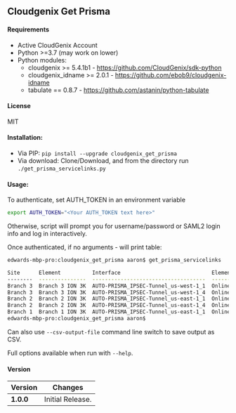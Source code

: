 Cloudgenix Get Prisma
---------------------

#### Requirements
* Active CloudGenix Account
* Python >=3.7 (may work on lower)
* Python modules:
    * cloudgenix >= 5.4.1b1 - <https://github.com/CloudGenix/sdk-python>
    * cloudgenix_idname >= 2.0.1 - <https://github.com/ebob9/cloudgenix-idname>
    * tabulate == 0.8.7 - <https://github.com/astanin/python-tabulate>

#### License
MIT

#### Installation:
* Via PIP: `pip install --upgrade cloudgenix_get_prisma`
* Via download: Clone/Download, and from the directory run `./get_prisma_servicelinks.py`

#### Usage:
To authenticate, set AUTH_TOKEN in an environment variable
```bash
export AUTH_TOKEN="<Your AUTH_TOKEN text here>"
```
Otherwise, script will prompt you for username/password or SAML2 login info and log in interactively.

Once authenticated, if no arguments - will print table:
```bash
edwards-mbp-pro:cloudgenix_get_prisma aaron$ get_prisma_servicelinks 

Site      Element          Interface                             Element Online    Admin State    Operational State    Extended State    Prisma Remote On-boarding      Parent Interface
--------  ---------------  ------------------------------------  ----------------  -------------  -------------------  ----------------  ---------------------------  ------------------
Branch 3  Branch 3 ION 3K  AUTO-PRISMA_IPSEC-Tunnel_us-west-1_1  Online            True           up                   tunnel_up         AUTO-CGX_ecmp-3                               1
Branch 3  Branch 3 ION 3K  AUTO-PRISMA_IPSEC-Tunnel_us-west-1_4  Online            True           up                   tunnel_up         AUTO-CGX_ecmp-3                               4
Branch 2  Branch 2 ION 3K  AUTO-PRISMA_IPSEC-Tunnel_us-east-1_1  Online            True           up                   tunnel_up         AUTO-CGX_ecmp-2                               1
Branch 2  Branch 2 ION 3K  AUTO-PRISMA_IPSEC-Tunnel_us-east-1_4  Online            True           up                   tunnel_up         AUTO-CGX_ecmp-2                               4
Branch 1  Branch 1 ION 3K  AUTO-PRISMA_IPSEC-Tunnel_us-east-1_1  Online            True           up                   tunnel_up         AUTO-CGX_remotenet-1                          1
edwards-mbp-pro:cloudgenix_get_prisma aaron$
```

Can also use `--csv-output-file` command line switch to save output as CSV.

Full options available when run with `--help`.

#### Version
Version  | Changes
-------  | --------
**1.0.0**| Initial Release.